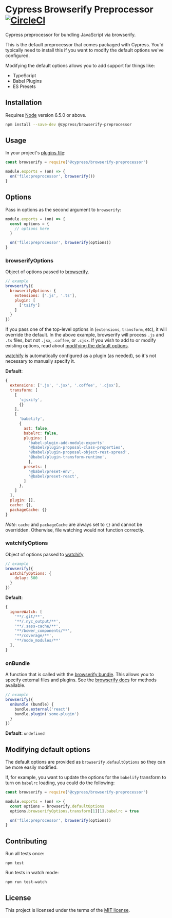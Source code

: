 # Cypress Browserify Preprocessor [![CircleCI](https://circleci.com/gh/cypress-io/cypress-browserify-preprocessor/tree/master.svg?style=svg)](https://circleci.com/gh/cypress-io/cypress-browserify-preprocessor/tree/master)

Cypress preprocessor for bundling JavaScript via browserify.

This is the default preprocessor that comes packaged with Cypress. You'd typically need to install this if you want to modify the default options we've configured.

Modifying the default options allows you to add support for things like:

- TypeScript
- Babel Plugins
- ES Presets

## Installation

Requires [Node](https://nodejs.org/en/) version 6.5.0 or above.

```sh
npm install --save-dev @cypress/browserify-preprocessor
```

## Usage

In your project's [plugins file](https://on.cypress.io/plugins-guide):

```javascript
const browserify = require('@cypress/browserify-preprocessor')

module.exports = (on) => {
  on('file:preprocessor', browserify())
}
```

## Options

Pass in options as the second argument to `browserify`:

```javascript
module.exports = (on) => {
  const options = {
    // options here
  }

  on('file:preprocessor', browserify(options))
}
```

### browserifyOptions

Object of options passed to [browserify](https://github.com/browserify/browserify#browserifyfiles--opts).

```javascript
// example
browserify({
  browserifyOptions: {
    extensions: ['.js', '.ts'],
    plugin: [
      ['tsify']
    ]
  }
})
```

If you pass one of the top-level options in (`extensions`, `transform`, etc), it will override the default. In the above example, browserify will process `.js` and `.ts` files, but not `.jsx`, `.coffee`, or `.cjsx`. If you wish to add to or modify existing options, read about [modifying the default options](#modifying-default-options).

[watchify](https://github.com/browserify/watchify) is automatically configured as a plugin (as needed), so it's not necessary to manually specify it.

**Default**:

```javascript
{
  extensions: ['.js', '.jsx', '.coffee', '.cjsx'],
  transform: [
    [
      'cjsxify',
      {}
    ],
    [
      'babelify',
      {
        ast: false,
        babelrc: false,
        plugins: [
          'babel-plugin-add-module-exports'
          '@babel/plugin-proposal-class-properties',
          '@babel/plugin-proposal-object-rest-spread',
          '@babel/plugin-transform-runtime',
          ],
        presets: [
          '@babel/preset-env',
          '@babel/preset-react',
        ]
      },
    ]
  ],
  plugin: [],
  cache: {},
  packageCache: {}
}
```

*Note*: `cache` and `packageCache` are always set to `{}` and cannot be overridden. Otherwise, file watching would not function correctly.

### watchifyOptions

Object of options passed to [watchify](https://github.com/browserify/watchify#options)

```javascript
// example
browserify({
  watchifyOptions: {
    delay: 500
  }
})
```

**Default**:

```javascript
{
  ignoreWatch: [
    '**/.git/**',
    '**/.nyc_output/**',
    '**/.sass-cache/**',
    '**/bower_components/**',
    '**/coverage/**',
    '**/node_modules/**'
  ],
}
```

### onBundle

A function that is called with the [browserify bundle](https://github.com/browserify/browserify#browserifyfiles--opts). This allows you to specify external files and plugins. See the [browserify docs](https://github.com/browserify/browserify#baddfile-opts) for methods available.

```javascript
// example
browserify({
  onBundle (bundle) {
    bundle.external('react')
    bundle.plugin('some-plugin')
  }
})
```

**Default**: `undefined`

## Modifying default options

The default options are provided as `browserify.defaultOptions` so they can be more easily modified.

If, for example, you want to update the options for the `babelify` transform to turn on `babelrc` loading, you could do the following:

```javascript
const browserify = require('@cypress/browserify-preprocessor')

module.exports = (on) => {
  const options = browserify.defaultOptions
  options.browserifyOptions.transform[1][1].babelrc = true

  on('file:preprocessor', browserify(options))
}
```

## Contributing

Run all tests once:

```shell
npm test
```

Run tests in watch mode:

```shell
npm run test-watch
```

## License

This project is licensed under the terms of the [MIT license](/LICENSE.md).
